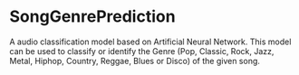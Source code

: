 # SongGenrePrediction
A audio classification model based on Artificial Neural Network. This model can be used to classify or identify the Genre (Pop, Classic, Rock, Jazz, Metal, Hiphop, Country, Reggae, Blues or Disco) of the given song.
